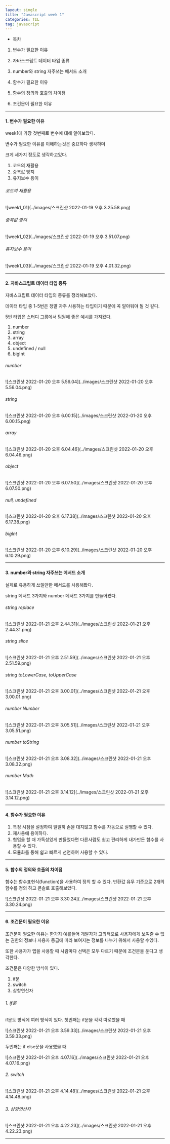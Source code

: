 ```yaml
---
layout: single
title: "Javascript week 1"
categories: TIL
tag: javascript
---
```


- 목차

1. 변수가 필요한 이유

2. 자바스크립트 데이터 타입 종류

3. number와 string 자주쓰는 메서드 소개

4. 함수가 필요한 이유

5. 함수의 정의와 호출의 차이점

6. 조건문이 필요한 이유

---

#### 1. 변수가 필요한 이유

week1에 가장 첫번째로 변수에 대해 알아보았다.

변수가 필요한 이유를 이해하는것은 중요하다 생각하며

크게 세가지 정도로 생각하고있다.

1. 코드의 재활용
2. 중복값 방지
3. 유지보수 용이

###### 코드의 재활용

![week1_01](../images/스크린샷 2022-01-19 오후 3.25.58.png)

###### 중복값 방지

![week1_02](../images/스크린샷 2022-01-19 오후 3.51.07.png)

###### 유지보수 용이

![week1_03](../images/스크린샷 2022-01-19 오후 4.01.32.png)

---

#### 2. 자바스크립트 데이터 타입 종류

자바스크립트 데이터 타입의 종류를 정리해보았다.

데이터 타입 중 1-5번은 정말 자주 사용하는 타입이기 때문에 꼭 알아둬야 될 것 같다.

5번 타입은 스터디 그룹에서 팀원에 좋은 예시를 가져왔다.

1. number
2. string
3. array
4. object
5. undefined / null
6. bigInt

###### number

![스크린샷 2022-01-20 오후 5.56.04](../images/스크린샷 2022-01-20 오후 5.56.04.png)

###### string

![스크린샷 2022-01-20 오후 6.00.15](../images/스크린샷 2022-01-20 오후 6.00.15.png)

###### array

![스크린샷 2022-01-20 오후 6.04.46](../images/스크린샷 2022-01-20 오후 6.04.46.png)

###### object

![스크린샷 2022-01-20 오후 6.07.50](../images/스크린샷 2022-01-20 오후 6.07.50.png)

###### null, undefined

![스크린샷 2022-01-20 오후 6.17.38](../images/스크린샷 2022-01-20 오후 6.17.38.png)

###### bigInt

![스크린샷 2022-01-20 오후 6.10.29](../images/스크린샷 2022-01-20 오후 6.10.29.png)

---

#### 3. number와 string 자주쓰는 메서드 소개

실제로 유용하게 쓰일만한 메서드를 사용해봤다.

string 메서드 3가지와 number 메서드 3가지를 만들어봤다.

###### string replace

![스크린샷 2022-01-21 오후 2.44.31](../images/스크린샷 2022-01-21 오후 2.44.31.png)

###### string slice

![스크린샷 2022-01-21 오후 2.51.59](../images/스크린샷 2022-01-21 오후 2.51.59.png)

###### string toLowerCase, toUpperCase

![스크린샷 2022-01-21 오후 3.00.01](../images/스크린샷 2022-01-21 오후 3.00.01.png)

###### number Number

![스크린샷 2022-01-21 오후 3.05.51](../images/스크린샷 2022-01-21 오후 3.05.51.png)

###### number toString

![스크린샷 2022-01-21 오후 3.08.32](../images/스크린샷 2022-01-21 오후 3.08.32.png)

###### number Math

![스크린샷 2022-01-21 오후 3.14.12](../images/스크린샷 2022-01-21 오후 3.14.12.png)

---

#### 4. 함수가 필요한 이유

1. 특정 시점을 설정하여 일일히 손을 대지않고 함수를 자동으로 실행할 수 있다.
2. 재사용에 용이하다.
3. 협업을 할 때 가독성있게 만들었다면 다른사람도 쉽고 편리하게 내가만든 함수를 사용할 수 있다.
4. 모듈화를 통해 쉽고 빠르게 선언하여 사용할 수 있다.

---

#### 5. 함수의 정의와 호출의 차이점

함수는 함수표현식(function)을 사용하여 정의 할 수 있다. 반환값 유무 기준으로 2개의 함수를 정의 하고 콘솔로 호출해보았다.

![스크린샷 2022-01-21 오후 3.30.24](../images/스크린샷 2022-01-21 오후 3.30.24.png)

---

#### 6. 조건문이 필요한 이유

조건문이 필요한 이유는 한가지 예를들어 개발자가 고의적으로 사용자에게 보여줄 수 없는 권한의 정보나 사용자 등급에 따라 보여지는 정보를 나누기 위해서 사용할 수있다.

또한 사용자가 앱을 사용할 때 사람마다 선택은 모두 다르기 때문에 조건문을 둔다고 생각한다.

조건문은 다양한 방식이 있다.

1. if문
2. switch
3. 삼항연산자

###### 1. if문

if문도 방식에 여러 방식이 있다. 첫번째는 if문을 각각 따로썼을 때

![스크린샷 2022-01-21 오후 3.59.33](../images/스크린샷 2022-01-21 오후 3.59.33.png)

두번째는 if else문을 사용했을 때

![스크린샷 2022-01-21 오후 4.07.16](../images/스크린샷 2022-01-21 오후 4.07.16.png)

###### 2. switch

![스크린샷 2022-01-21 오후 4.14.48](../images/스크린샷 2022-01-21 오후 4.14.48.png)

###### 3. 삼항연산자

![스크린샷 2022-01-21 오후 4.22.23](../images/스크린샷 2022-01-21 오후 4.22.23.png)

---
